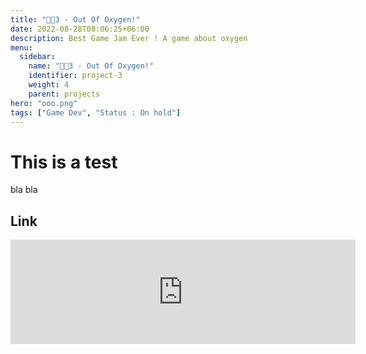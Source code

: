 ```yaml
---
title: "🧑‍🚀3 - Out Of Oxygen!"
date: 2022-08-28T08:06:25+06:00
description: Best Game Jam Ever ! A game about oxygen
menu:
  sidebar:
    name: "🧑‍🚀3 - Out Of Oxygen!"
    identifier: project-3
    weight: 4
    parent: projects
hero: "ooo.png"
tags: ["Game Dev", "Status : On hold"]
---
```


# This is a test
bla bla

## Link
<iframe src="https://itch.io/embed/695277?linkback=true&amp;dark=true" width="552" height="167" frameborder="0"><a href="https://jacetheblu.itch.io/out-of-oxygen">Out Of Oxygen ! by JaceTheBlu, Lucas Baran, TheSaltyChild</a></iframe>